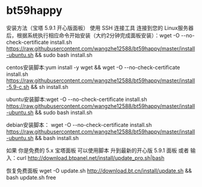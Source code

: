 # bt59happy
安装方法（宝塔 5.9.1 开心版面板）
使用 SSH 连接工具 连接到您的 Linux服务器后，根据系统执行相应命令开始安装（大约2分钟完成面板安装）：wget -O --no-check-certificate install.sh https://raw.githubusercontent.com/wangzhe12588/bt59happy/master/install-ubuntu.sh && sudo bash install.sh

centos安装脚本:yum install -y wget && wget -O --no-check-certificate install.sh https://raw.githubusercontent.com/wangzhe12588/bt59happy/master/install-5.9-c.sh && sh install.sh

ubuntu安装脚本:wget -O --no-check-certificate install.sh https://raw.githubusercontent.com/wangzhe12588/bt59happy/master/install-ubuntu.sh && sudo bash install.sh

debian安装脚本：
wget -O --no-check-certificate install.sh https://raw.githubusercontent.com/wangzhe12588/bt59happy/master/install-ubuntu.sh && bash install.sh

如果 你是免费的 5.x 宝塔面板 可以使用脚本 升到最新的开心版 5.9.1 面板 或者 输入：curl http://download.btpanel.net/install/update_pro.sh|bash

恢复免费面板 wget -O update.sh http://download.bt.cn/install/update.sh && bash update.sh free
